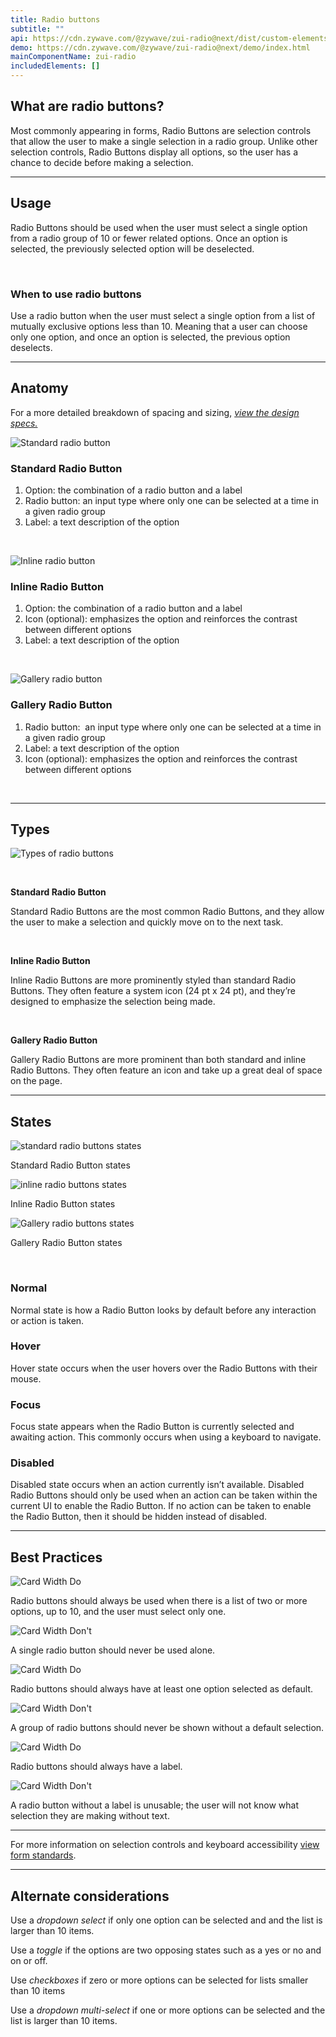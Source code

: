 ```yaml
---
title: Radio buttons
subtitle: ""
api: https://cdn.zywave.com/@zywave/zui-radio@next/dist/custom-elements.json
demo: https://cdn.zywave.com/@zywave/zui-radio@next/demo/index.html
mainComponentName: zui-radio
includedElements: []
---
```

## What are radio buttons?

Most commonly appearing in forms, Radio Buttons are selection controls that allow the user to make a single selection in a radio group. Unlike other selection controls, Radio Buttons display all options, so the user has a chance to decide before making a selection.

<hr>

## Usage

Radio Buttons should be used when the user must select a single option from a radio group of 10 or fewer related options. Once an option is selected, the previously selected option will be deselected.

<br>

### When to use radio buttons

Use a radio button when the user must select a single option from a list of mutually exclusive options less than 10. Meaning that a user can choose only one option, and once an option is selected, the previous option deselects.

<hr>

## Anatomy

For a more detailed breakdown of spacing and sizing, *[view the design specs.](https://xd.adobe.com/view/8eb4bcb4-1a69-4f34-ad25-b9171d366435-dbe7/grid)*

![Standard radio button](/images/standardradio.png)

### **Standard Radio Button**

1. Option: the combination of a radio button and a label
2. Radio button: an input type where only one can be selected at a time in a given radio group
3. Label: a text description of the option

<br>

![Inline radio button](/images/inlineradio.png)

### **Inline Radio Button**

1. Option: the combination of a radio button and a label
2. Icon (optional): emphasizes the option and reinforces the contrast between different options
3. Label: a text description of the option

<br>

![Gallery radio button](/images/anatomy-gallery.png)

### **Gallery Radio Button**

1. Radio button:  an input type where only one can be selected at a time in a given radio group
2. Label: a text description of the option
3. Icon (optional): emphasizes the option and reinforces the contrast between different options

<br>

<hr>

## Types

![Types of radio buttons](/images/type.png)

<br>

**Standard Radio Button**

Standard Radio Buttons are the most common Radio Buttons, and they allow the user to make a selection and quickly move on to the next task.

<br>

**Inline Radio Button**

Inline Radio Buttons are more prominently styled than standard Radio Buttons. They often feature a system icon (24 pt x 24 pt), and they’re designed to emphasize the selection being made.

<br>

**Gallery Radio Button**

Gallery Radio Buttons are more prominent than both standard and inline Radio Buttons. They often feature an icon and take up a great deal of space on the page.

<hr>

## States

![standard radio buttons states](/images/radio_states_standard.png)

Standard Radio Button states

![inline radio buttons states](/images/inlineradio_states.png)

Inline Radio Button states

![Gallery radio buttons states](/images/galleryradio_states.png)

Gallery Radio Button states

<br>

### **Normal**

Normal state is how a Radio Button looks by default before any interaction or action is taken.

### **Hover**

Hover state occurs when the user hovers over the Radio Buttons with their mouse.

### **Focus**

Focus state appears when the Radio Button is currently selected and awaiting action. This commonly occurs when using a keyboard to navigate.

### **Disabled**

Disabled state occurs when an action currently isn’t available. Disabled Radio Buttons should only be used when an action can be taken within the current UI to enable the Radio Button. If no action can be taken to enable the Radio Button, then it should be hidden instead of disabled.

<hr>

## Best Practices

<Grid>

<GridCol col="span-6">

![Card Width Do](/images/components/radio-buttons/Assets_02-20/radiogroup_do_outline.svg)

<Do />

Radio buttons should always be used when there is a list of two or more options, up to 10, and the user must select only one.

</GridCol>

<GridCol col="span-6">

![Card Width Don't](/images/components/radio-buttons/Assets_02-20/radiogroup_dont_outline.svg)

<DoNot />

A single radio button should never be used alone.

</GridCol>

</Grid>

<docs-spacer size="small"></docs-spacer>

<Grid>

<GridCol col="span-6">

![Card Width Do](/images/components/radio-buttons/Assets_02-20/radioselection_do_outline.svg)

<Do />

Radio buttons should always have at least one option selected as default.

</GridCol>

<GridCol col="span-6">

![Card Width Don't](/images/components/radio-buttons/Assets_02-20/radioselection_dont_outline.svg)

<DoNot />

A group of radio buttons should never be shown without a default selection.

</GridCol>

</Grid>

<docs-spacer size="small"></docs-spacer>

<Grid>

<GridCol col="span-6">

![Card Width Do](/images/components/radio-buttons/Assets_02-20/radiolabel_do_outline.svg)

<Do />

Radio buttons should always have a label.

</GridCol>

<GridCol col="span-6">

![Card Width Don't](/images/components/radio-buttons/Assets_02-20/radiolabel_dont_outline.svg)

<DoNot />

A radio button without a label is unusable; the user will not know what selection they are making without text.

</GridCol>

</Grid>

<hr>

For more information on selection controls and keyboard accessibility [view form standards](/design-system/patterns/forms/).

<hr>

## Alternate considerations

Use a *dropdown select* if only one option can be selected and and the list is larger than 10 items.

Use a *toggle* if the options are two opposing states such as a yes or no and on or off. 

Use *checkboxes* if zero or more options can be selected for lists smaller than 10 items

Use a *dropdown multi-select* if one or more options can be selected and the list is larger than 10 items.